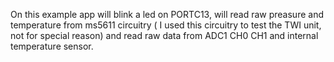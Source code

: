On this example app will blink a led on PORTC13, 
  will read raw preasure and temperature from ms5611 circuitry 
  ( I used this circuitry to test the TWI unit, not for special reason)
	and read raw data from ADC1 CH0 CH1 and internal temperature sensor.
